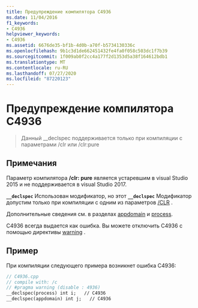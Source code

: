 ```yaml
---
title: Предупреждение компилятора C4936
ms.date: 11/04/2016
f1_keywords:
- C4936
helpviewer_keywords:
- C4936
ms.assetid: 6676de35-bf1b-4d0b-a70f-b5734130336c
ms.openlocfilehash: 9b1c3d1de662451432fe4fa0f058c503dc1f7b39
ms.sourcegitcommit: 1f009ab0f2cc4a177f2d1353d5a38f164612bdb1
ms.translationtype: MT
ms.contentlocale: ru-RU
ms.lasthandoff: 07/27/2020
ms.locfileid: "87220123"
---
```

# <a name="compiler-warning-c4936"></a>Предупреждение компилятора C4936

> Данный __declspec поддерживается только при компиляции с параметрами /clr или /clr:pure

## <a name="remarks"></a>Примечания

Параметр компилятора **/clr: pure** является устаревшим в visual Studio 2015 и не поддерживается в visual Studio 2017.

**`__declspec`** Использован модификатор, но этот **`__declspec`** Модификатор допустим только при компиляции с одним из параметров [/CLR](../../build/reference/clr-common-language-runtime-compilation.md) .

Дополнительные сведения см. в разделах [appdomain](../../cpp/appdomain.md) и [process](../../cpp/process.md).

C4936 всегда выдается как ошибка.  Вы можете отключить C4936 с помощью директивы [warning](../../preprocessor/warning.md) .

## <a name="example"></a>Пример

При компиляции следующего примера возникнет ошибка C4936:

```cpp
// C4936.cpp
// compile with: /c
// #pragma warning (disable : 4936)
__declspec(process) int i;   // C4936
__declspec(appdomain) int j;   // C4936
```
